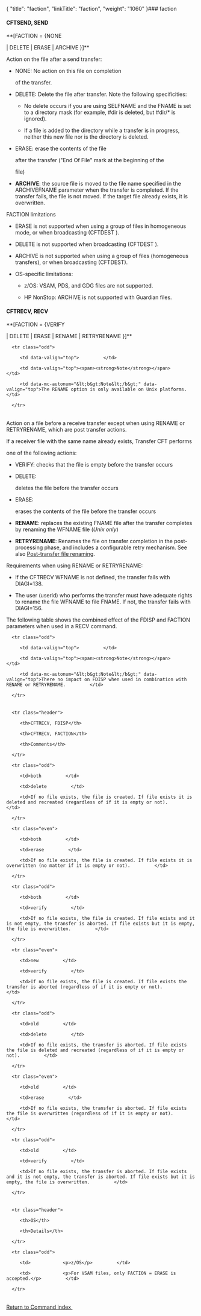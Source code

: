 {
    "title": "faction",
    "linkTitle": "faction",
    "weight": "1060"
}### <span id="faction"></span>faction

#### <span id="faction_CFTSEND"></span>CFTSEND, SEND

**\[FACTION = {NONE
| DELETE | ERASE | ARCHIVE }\]**

Action on the file after a send transfer:

-   NONE: No action on this file on completion
    of the transfer.
-   DELETE: Delete the file after transfer. Note the following specificities:
    -   No delete occurs if you are using SELFNAME and the FNAME is set to a directory mask (for example, #dir is deleted, but #dir/\* is ignored).
    -   If a file is added to the directory while a transfer is in progress, neither this new file nor is the directory is deleted.
-   ERASE: erase the contents of the file
    after the transfer ("End Of File" mark at the beginning of the
    file)
-   **ARCHIVE**: the source file is moved to the file name specified in the ARCHIVEFNAME parameter when the transfer is completed. If the transfer fails, the file is not moved. If the target file already exists, it is overwritten.

FACTION limitations

-   ERASE is not supported when using a group of files in homogeneous mode, or when broadcasting (CFTDEST ).
-   DELETE is not supported when broadcasting (CFTDEST ).
-   ARCHIVE is not supported when using a group of files (homogeneous transfers), or when broadcasting (CFTDEST).
-   OS-specific limitations:
    -   z/OS: VSAM, PDS, and GDG files are not supported.
    -   HP NonStop: ARCHIVE is not supported with Guardian files.

#### CFTRECV, RECV

**\[FACTION = {VERIFY
| DELETE | ERASE | RENAME | RETRYRENAME }\]**

<table data-cellpadding="0" data-cellspacing="0">
   <tbody>
      <tr class="odd">
         <td data-valign="top">         </td>
         <td data-valign="top"><span><strong>Note</strong></span>         </td>
         <td data-mc-autonum="&lt;b&gt;Note&lt;/b&gt;" data-valign="top">The RENAME option is only available on Unix platforms.         </td>
      </tr>
   </tbody>
</table>

Action on a file before a receive transfer except when using RENAME or RETRYRENAME, which are post transfer actions.

If a receiver file with the same name already exists, Transfer CFT performs
one of the following actions:

-   VERIFY: checks that the file is empty before the transfer occurs
-   DELETE:
    deletes the file before the transfer occurs
-   ERASE:
    erases the contents of the file before the transfer occurs
-   **RENAME**: replaces the existing FNAME file after the transfer completes by renaming the WFNAME file (*Unix only*)
-   **RETRYRENAME**: Renames the file on transfer completion in the post-processing phase, and includes a configurable retry mechanism. See also [Post-transfer file renaming](../../../app_integration_intro/spoolout).

Requirements when using RENAME or RETRYRENAME:

-   If the CFTRECV WFNAME is not defined, the transfer fails with DIAGI=138.
-   The user (userid) who performs the transfer must have adequate rights to rename the file WFNAME to file FNAME. If not, the transfer fails with DIAGI=156.

The following table shows the combined effect of the FDISP and FACTION parameters when used in a RECV command.

<table data-cellpadding="0" data-cellspacing="0">
   <tbody>
      <tr class="odd">
         <td data-valign="top">         </td>
         <td data-valign="top"><span><strong>Note</strong></span>         </td>
         <td data-mc-autonum="&lt;b&gt;Note&lt;/b&gt;" data-valign="top">There no impact on FDISP when used in combination with RENAME or RETRYRENAME.         </td>
      </tr>
   </tbody>
</table>

<table data-cellspacing="0">
   <thead>
      <tr class="header">
         <th>CFTRECV, FDISP</th>
         <th>CFTRECV, FACTION</th>
         <th>Comments</th>
      </tr>
   </thead>
   <tbody>
      <tr class="odd">
         <td>both         </td>
         <td>delete         </td>
         <td>If no file exists, the file is created. If file exists it is deleted and recreated (regardless of if it is empty or not).         </td>
      </tr>
      <tr class="even">
         <td>both         </td>
         <td>erase         </td>
         <td>If no file exists, the file is created. If file exists it is overwritten (no matter if it is empty or not).         </td>
      </tr>
      <tr class="odd">
         <td>both         </td>
         <td>verify         </td>
         <td>If no file exists, the file is created. If file exists and it is not empty, the transfer is aborted. If file exists but it is empty, the file is overwritten.         </td>
      </tr>
      <tr class="even">
         <td>new         </td>
         <td>verify         </td>
         <td>If no file exists, the file is created. If file exists the transfer is aborted (regardless of if it is empty or not).         </td>
      </tr>
      <tr class="odd">
         <td>old         </td>
         <td>delete         </td>
         <td>If no file exists, the transfer is aborted. If file exists the file is deleted and recreated (regardless of if it is empty or not).         </td>
      </tr>
      <tr class="even">
         <td>old         </td>
         <td>erase         </td>
         <td>If no file exists, the transfer is aborted. If file exists the file is overwritten (regardless of if it is empty or not).         </td>
      </tr>
      <tr class="odd">
         <td>old         </td>
         <td>verify         </td>
         <td>If no file exists, the transfer is aborted. If file exists and it is not empty, the transfer is aborted. If file exists but it is empty, the file is overwritten.         </td>
      </tr>
   </tbody>
</table>

<table data-cellspacing="0">
   <thead>
      <tr class="header">
         <th>OS</th>
         <th>Details</th>
      </tr>
   </thead>
   <tbody>
      <tr class="odd">
         <td>            <p>z/OS</p>         </td>
         <td>            <p>For VSAM files, only FACTION = ERASE is accepted.</p>         </td>
      </tr>
   </tbody>
</table>

[Return to Command index](../)[ ](#)

